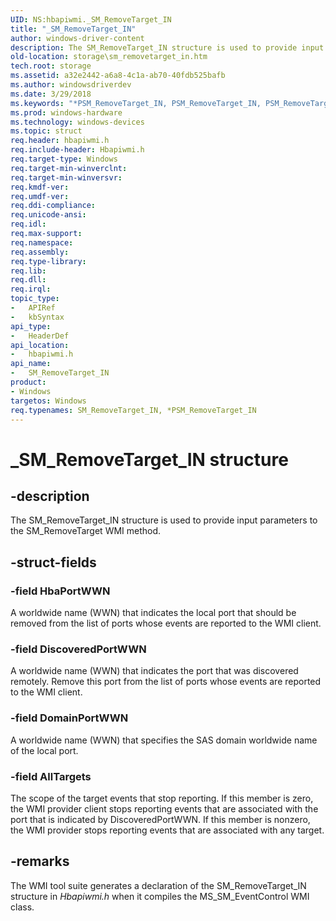 ```yaml
---
UID: NS:hbapiwmi._SM_RemoveTarget_IN
title: "_SM_RemoveTarget_IN"
author: windows-driver-content
description: The SM_RemoveTarget_IN structure is used to provide input parameters to the SM_RemoveTarget WMI method.
old-location: storage\sm_removetarget_in.htm
tech.root: storage
ms.assetid: a32e2442-a6a8-4c1a-ab70-40fdb525bafb
ms.author: windowsdriverdev
ms.date: 3/29/2018
ms.keywords: "*PSM_RemoveTarget_IN, PSM_RemoveTarget_IN, PSM_RemoveTarget_IN structure pointer [Storage Devices], SM_RemoveTarget_IN, SM_RemoveTarget_IN structure [Storage Devices], _SM_RemoveTarget_IN, hbapiwmi/PSM_RemoveTarget_IN, hbapiwmi/SM_RemoveTarget_IN, storage.sm_removetarget_in, structs-Fibre_6efe773b-e240-40d4-bcf6-c6d141061ac3.xml"
ms.prod: windows-hardware
ms.technology: windows-devices
ms.topic: struct
req.header: hbapiwmi.h
req.include-header: Hbapiwmi.h
req.target-type: Windows
req.target-min-winverclnt: 
req.target-min-winversvr: 
req.kmdf-ver: 
req.umdf-ver: 
req.ddi-compliance: 
req.unicode-ansi: 
req.idl: 
req.max-support: 
req.namespace: 
req.assembly: 
req.type-library: 
req.lib: 
req.dll: 
req.irql: 
topic_type:
-	APIRef
-	kbSyntax
api_type:
-	HeaderDef
api_location:
-	hbapiwmi.h
api_name:
-	SM_RemoveTarget_IN
product:
- Windows
targetos: Windows
req.typenames: SM_RemoveTarget_IN, *PSM_RemoveTarget_IN
---
```


# _SM_RemoveTarget_IN structure


## -description


The SM_RemoveTarget_IN structure is used to provide input parameters to the SM_RemoveTarget WMI method.


## -struct-fields




### -field HbaPortWWN

A worldwide name (WWN) that indicates the local port that should be removed from the list of ports whose events are reported to the WMI client.


### -field DiscoveredPortWWN

A worldwide name (WWN) that indicates the port that was discovered remotely. Remove this port from the list of ports whose events are reported to the WMI client.


### -field DomainPortWWN

A worldwide name (WWN) that specifies the SAS domain worldwide name of the local port.


### -field AllTargets

The scope of the target events that stop reporting. If this member is zero, the WMI provider client stops reporting events that are associated with the port that is indicated by DiscoveredPortWWN. If this member is nonzero, the WMI provider stops reporting events that are associated with any target.


## -remarks



The WMI tool suite generates a declaration of the SM_RemoveTarget_IN structure in <i>Hbapiwmi.h</i> when it compiles the MS_SM_EventControl WMI class.




